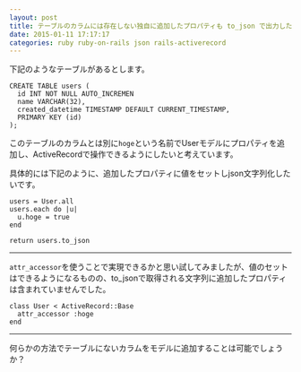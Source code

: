 ```yaml
---
layout: post
title: テーブルのカラムには存在しない独自に追加したプロパティも to_json で出力したい
date: 2015-01-11 17:17:17
categories: ruby ruby-on-rails json rails-activerecord
---
```

<p>下記のようなテーブルがあるとします。</p>

<pre><code>CREATE TABLE users (
  id INT NOT NULL AUTO_INCREMEN
  name VARCHAR(32),
  created_datetime TIMESTAMP DEFAULT CURRENT_TIMESTAMP,
  PRIMARY KEY (id)
);
</code></pre>

<p>このテーブルのカラムとは別に<code>hoge</code>という名前でUserモデルにプロパティを追加し、ActiveRecordで操作できるようにしたいと考えています。</p>

<p>具体的には下記のように、追加したプロパティに値をセットしjson文字列化したいです。</p>

<pre><code>users = User.all
users.each do |u|
  u.hoge = true
end

return users.to_json
</code></pre>

<hr>

<p><code>attr_accessor</code>を使うことで実現できるかと思い試してみましたが、値のセットはできるようになるものの、to_jsonで取得される文字列に追加したプロパティは含まれていませんでした。</p>

<pre><code>class User &lt; ActiveRecord::Base
  attr_accessor :hoge
end
</code></pre>

<hr>

<p>何らかの方法でテーブルにないカラムをモデルに追加することは可能でしょうか？</p>
